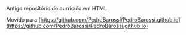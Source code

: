 Antigo repositório do currículo em HTML

Movido para [https://github.com/PedroBarossi/PedroBarossi.github.io](https://github.com/PedroBarossi/PedroBarossi.github.io)
